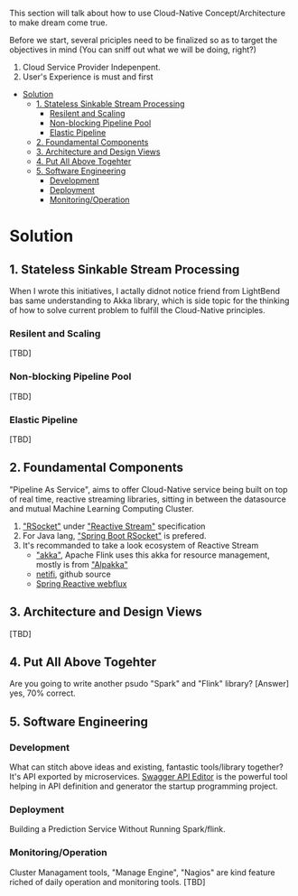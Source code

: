 This section will talk about how to use Cloud-Native Concept/Architecture to make dream come true.

Before we start, several priciples need to be finalized so as to target the objectives in mind (You can sniff out what we will be doing, right?)
1. Cloud Service Provider Indepenpent.
2. User's Experience is must and first

- [Solution](#Solution)
  - [1. Stateless Sinkable Stream Processing](#1-Stateless-Sinkable-Stream-Processing)
    - [Resilent and Scaling](#Resilent-and-Scaling)
    - [Non-blocking Pipeline Pool](#Non-blocking-Pipeline-Pool)
    - [Elastic Pipeline](#Elastic-Pipeline)
  - [2. Foundamental Components](#2-Foundamental-Components)
  - [3. Architecture and Design Views](#3-Architecture-and-Design-Views)
  - [4. Put All Above Togehter](#4-Put-All-Above-Togehter)
  - [5. Software Engineering](#5-Software-Engineering)
    - [Development](#Development)
    - [Deployment](#Deployment-1)
    - [Monitoring/Operation](#MonitoringOperation)
    


# Solution

## 1. Stateless Sinkable Stream Processing

When I wrote this initiatives, I actally didnot notice friend from LightBend bas same understanding to Akka library, which is side topic for the thinking of how to solve current problem to fulfill the Cloud-Native principles.

### Resilent and Scaling

[TBD]

### Non-blocking Pipeline Pool

[TBD]

### Elastic Pipeline

[TBD]

## 2. Foundamental Components

"Pipeline As Service", aims to offer Cloud-Native service being built on top of real time, reactive streaming libraries, sitting in between the datasource and mutual Machine Learning Computing Cluster.

1. ["RSocket"](https://github.com/rsocket/rsocket) under ["Reactive Stream"](http://www.reactive-streams.org/) specification
2. For Java lang, ["Spring Boot RSocket"](https://github.com/CollaborationInEncapsulation/spring-boot-rsocket) is prefered.
3. It's recommanded to take a look ecosystem of Reactive Stream
   - ["akka"](https://akka.io/), Apache Flink uses this akka for resource management, mostly is from ["Alpakka"](https://doc.akka.io/docs/alpakka/current/)
   - [netifi](https://www.netifi.com/), github source
   - [Spring Reactive webflux](https://github.com/jdesigndev/spring-reactive-webflux)

## 3. Architecture and Design Views

[TBD]

## 4. Put All Above Togehter

Are you going to write another psudo "Spark" and "Flink" library?
[Answer] yes, 70% correct.

## 5. Software Engineering

### Development

What can stitch above ideas and existing, fantastic tools/library together? It's API exported by microservices.
[Swagger API Editor](http://editor.swagger.io/) is the powerful tool helping in API definition and generator the startup programming project.

### Deployment

Building a Prediction Service Without Running Spark/flink.

### Monitoring/Operation

Cluster Managament tools, "Manage Engine", "Nagios" are kind feature riched of daily operation and monitoring tools.
[TBD]